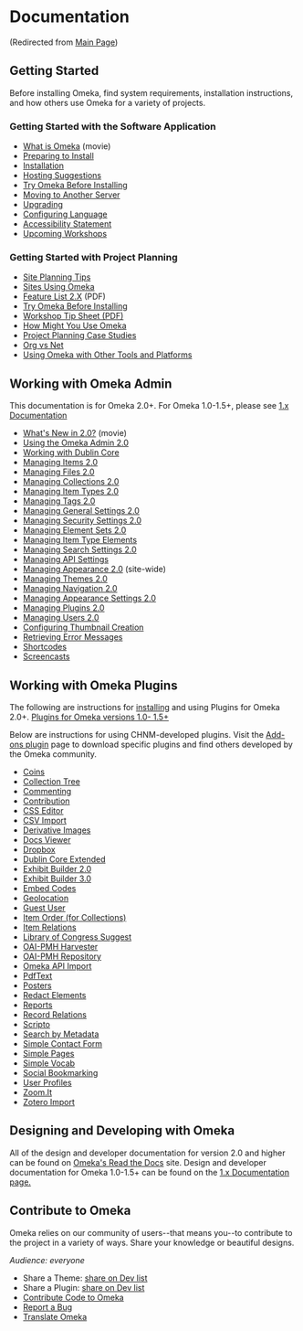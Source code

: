 

Documentation
=============
(Redirected from [Main
Page](http://omeka.org/c/index.php?title=Main_Page&redirect=no "Main Page"))

Getting Started 
-----------------------------------------------------------------------

Before installing Omeka, find system requirements, installation
instructions, and how others use Omeka for a variety of projects.

### <span id="Getting_Started_with_the_Software_Application" class="mw-headline"> Getting Started with the Software Application </span>



-   [What is Omeka](https://vimeo.com/55973380) (movie)
-   [Preparing to
    Install](http://omeka.org/codex/Preparing_to_Install "Preparing to Install")
-   [Installation](http://omeka.org/codex/Installation "Installation")
-   [Hosting
    Suggestions](http://omeka.org/codex/Hosting_Suggestions "Hosting Suggestions")
-   [Try Omeka Before
    Installing](http://omeka.org/codex/Try_Omeka_Before_Installing "Try Omeka Before Installing")
-   [Moving to Another
    Server](http://omeka.org/codex/Moving_to_Another_Server "Moving to Another Server")
-   [Upgrading](http://omeka.org/codex/Upgrading "Upgrading")
-   [Configuring
    Language](http://omeka.org/codex/Configuring_Language "Configuring Language")
-   [Accessibility
    Statement](http://omeka.org/codex/Accessibility_Statement "Accessibility Statement")
-   [Upcoming
    Workshops](http://omeka.org/codex/Upcoming_Workshops "Upcoming Workshops")



### Getting Started with Project Planning 



-   [Site Planning
    Tips](http://omeka.org/codex/Site_Planning_Tips "Site Planning Tips")
-   [Sites Using
    Omeka](http://omeka.org/codex/Sites_Using_Omeka "Sites Using Omeka")
-   [Feature List 2.X](../files/docs/featurelist_2-x.pdf) (PDF)
-   [Try Omeka Before
    Installing](http://omeka.org/codex/Try_Omeka_Before_Installing "Try Omeka Before Installing")
-   [Workshop Tip
    Sheet (PDF)](https://docs.google.com/file/d/0B20qFi2lJujUN0lpZ3laWkN6Mjg/)
-   [How Might You Use
    Omeka](http://omeka.org/codex/How_Might_You_Use_Omeka "How Might You Use Omeka")
-   [Project Planning Case
    Studies](http://omeka.org/codex/Project_Planning_Case_Studies "Project Planning Case Studies")
-   [Org vs Net](http://omeka.org/codex/Org_vs_Net "Org vs Net")
-   [Using Omeka with Other Tools and
    Platforms](http://omeka.org/codex/Using_Omeka_with_Other_Tools_and_Platforms "Using Omeka with Other Tools and Platforms")

 Working with Omeka Admin 
-----------------------------------------------------------------------------------------

This documentation is for Omeka 2.0+. For Omeka 1.0-1.5+, please see
[1.x
Documentation](http://omeka.org/codex/1.x_Documentation "1.x Documentation")



-   [What's New in 2.0?](http://vimeo.com/55973380) (movie)
-   [Using the Omeka Admin
    2.0](http://omeka.org/codex/Using_the_Omeka_Admin_2.0 "Using the Omeka Admin 2.0")
-   [Working with Dublin
    Core](http://omeka.org/codex/Working_with_Dublin_Core "Working with Dublin Core")
-   [Managing Items
    2.0](http://omeka.org/codex/Managing_Items_2.0 "Managing Items 2.0")
-   [Managing Files
    2.0](http://omeka.org/codex/Managing_Files_2.0 "Managing Files 2.0")
-   [Managing Collections
    2.0](http://omeka.org/codex/Managing_Collections_2.0 "Managing Collections 2.0")
-   [Managing Item Types
    2.0](http://omeka.org/codex/Managing_Item_Types_2.0 "Managing Item Types 2.0")
-   [Managing Tags
    2.0](http://omeka.org/codex/Managing_Tags_2.0 "Managing Tags 2.0")
-   [Managing General Settings
    2.0](http://omeka.org/codex/Managing_General_Settings_2.0 "Managing General Settings 2.0")
-   [Managing Security Settings
    2.0](http://omeka.org/codex/Managing_Security_Settings_2.0 "Managing Security Settings 2.0")
-   [Managing Element Sets
    2.0](http://omeka.org/codex/Managing_Element_Sets_2.0 "Managing Element Sets 2.0")
-   [Managing Item Type
    Elements](http://omeka.org/codex/Managing_Item_Type_Elements "Managing Item Type Elements")
-   [Managing Search Settings
    2.0](http://omeka.org/codex/Managing_Search_Settings_2.0 "Managing Search Settings 2.0")
-   [Managing API
    Settings](http://omeka.org/codex/Managing_API_Settings "Managing API Settings")
-   [Managing Appearance
    2.0](http://omeka.org/codex/Managing_Appearance_2.0 "Managing Appearance 2.0") (site-wide)
-   [Managing Themes
    2.0](http://omeka.org/codex/Managing_Themes_2.0 "Managing Themes 2.0")
-   [Managing Navigation
    2.0](http://omeka.org/codex/Managing_Navigation_2.0 "Managing Navigation 2.0")
-   [Managing Appearance Settings
    2.0](http://omeka.org/codex/Managing_Appearance_Settings_2.0 "Managing Appearance Settings 2.0")
-   [Managing Plugins
    2.0](http://omeka.org/codex/Managing_Plugins_2.0 "Managing Plugins 2.0")
-   [Managing Users
    2.0](http://omeka.org/codex/Managing_Users_2.0 "Managing Users 2.0")
-   [Configuring Thumbnail
    Creation](http://omeka.org/codex/Configuring_Thumbnail_Creation "Configuring Thumbnail Creation")
-   [Retrieving Error
    Messages](http://omeka.org/codex/Retrieving_Error_Messages "Retrieving Error Messages")
-   [Shortcodes](http://omeka.org/codex/Shortcodes "Shortcodes")
-   [Screencasts](http://omeka.org/codex/Screencasts "Screencasts")

Working with Omeka Plugins
---------------------------------------------------------------------------------------------

The following are instructions for
[installing](http://omeka.org/codex/Managing_Plugins_2.0) and using
Plugins for Omeka 2.0+. [Plugins for Omeka versions 1.0-
1.5+](Plugins.html "Plugins")

Below are instructions for using CHNM-developed plugins. Visit the
[Add-ons plugin](../plugins.html) page to download specific plugins and
find others developed by the Omeka community.



-   [Coins](http://omeka.org/codex/Plugins/Coins_2.0 "Plugins/Coins 2.0")
-   [Collection
    Tree](http://omeka.org/codex/Plugins/CollectionTree_2.0 "Plugins/CollectionTree 2.0")
-   [Commenting](http://omeka.org/codex/Plugins/Commenting_2.0 "Plugins/Commenting 2.0")
-   [Contribution](http://omeka.org/codex/Plugins/Contribution_2.0 "Plugins/Contribution 2.0")
-   [CSS
    Editor](http://omeka.org/codex/Plugins/CSS_Editor "Plugins/CSS Editor")
-   [CSV
    Import](http://omeka.org/codex/Plugins/CSV_Import_2.0 "Plugins/CSV Import 2.0")
-   [Derivative
    Images](http://omeka.org/codex/Plugins/DerivativeImages "Plugins/DerivativeImages")
-   [Docs
    Viewer](http://omeka.org/codex/Plugins/DocsViewer_2.0 "Plugins/DocsViewer 2.0")
-   [Dropbox](http://omeka.org/codex/Plugins/Dropbox_2.0 "Plugins/Dropbox 2.0")
-   [Dublin Core
    Extended](http://omeka.org/codex/Plugins/DublinCoreExtended_2.0 "Plugins/DublinCoreExtended 2.0")
-   [Exhibit Builder
    2.0](http://omeka.org/codex/Plugins/ExhibitBuilder_2.0 "Plugins/ExhibitBuilder 2.0")
-   [Exhibit Builder
    3.0](http://omeka.org/codex/Plugins/ExhibitBuilder_3.0 "Plugins/ExhibitBuilder 3.0")
-   [Embed
    Codes](http://omeka.org/codex/Plugins/EmbedCodes "Plugins/EmbedCodes")
-   [Geolocation](http://omeka.org/codex/Plugins/Geolocation_2.0 "Plugins/Geolocation 2.0")
-   [Guest
    User](http://omeka.org/codex/Plugins/GuestUser_2.0 "Plugins/GuestUser 2.0")
-   [Item Order
    (for Collections)](http://omeka.org/codex/Plugins/ItemOrder_2.0 "Plugins/ItemOrder 2.0")
-   [Item
    Relations](http://omeka.org/codex/Plugins/ItemRelations_2.0 "Plugins/ItemRelations 2.0")
-   [Library of Congress
    Suggest](http://omeka.org/codex/Plugins/Library_of_Congress_Suggest_2.0 "Plugins/Library of Congress Suggest 2.0")
-   [OAI-PMH
    Harvester](http://omeka.org/codex/Plugins/OaipmhHarvester_2.0 "Plugins/OaipmhHarvester 2.0")
-   [OAI-PMH
    Repository](http://omeka.org/codex/Plugins/OaiPmhRepository_2.0 "Plugins/OaiPmhRepository 2.0")
-   [Omeka API
    Import](http://omeka.org/codex/Plugins/Omeka_API_Import "Plugins/Omeka API Import")
-   [PdfText](http://omeka.org/codex/Plugins/PdfText "Plugins/PdfText")
-   [Posters](http://omeka.org/codex/Plugins/Posters "Plugins/Posters")
-   [Redact
    Elements](http://omeka.org/codex/Plugins/RedactElements "Plugins/RedactElements")
-   [Reports](http://omeka.org/codex/Plugins/Reports_2.0 "Plugins/Reports 2.0")
-   [Record
    Relations](http://omeka.org/codex/Plugins/RecordRelations_2.0 "Plugins/RecordRelations 2.0")
-   [Scripto](http://omeka.org/codex/Plugins/Scripto_2.0 "Plugins/Scripto 2.0")
-   [Search by
    Metadata](http://omeka.org/codex/Plugins/SearchByMetadata "Plugins/SearchByMetadata")
-   [Simple Contact
    Form](http://omeka.org/codex/Plugins/SimpleContactForm_2.0 "Plugins/SimpleContactForm 2.0")
-   [Simple
    Pages](http://omeka.org/codex/Plugins/SimplePages_2.0 "Plugins/SimplePages 2.0")
-   [Simple
    Vocab](http://omeka.org/codex/Plugins/SimpleVocab_2.0 "Plugins/SimpleVocab 2.0")
-   [Social
    Bookmarking](http://omeka.org/codex/Plugins/SocialBookmarking_2.0 "Plugins/SocialBookmarking 2.0")
-   [User
    Profiles](http://omeka.org/codex/Plugins/UserProfile_2.0 "Plugins/UserProfile 2.0")
-   [Zoom.It](http://omeka.org/codex/Plugins/ZoomIt_2.0 "Plugins/ZoomIt 2.0")
-   [Zotero
    Import](http://omeka.org/codex/Plugins/ZoteroImport_2.0 "Plugins/ZoteroImport 2.0")

Designing and Developing with Omeka
---------------------------------------------------------------------------------------------------------------

All of the design and developer documentation for version 2.0 and higher
can be found on [Omeka's Read the Docs](http://omeka.readthedocs.org)
site. Design and developer documentation for Omeka 1.0-1.5+ can be found
on the [1.x Documentation
page.](http://omeka.org/codex/1.x_Documentation#Designing_and_Developing_with_Omeka "1.x Documentation")

Contribute to Omeka
-------------------------------------------------------------------------------

Omeka relies on our community of users--that means you--to contribute to
the project in a variety of ways. Share your knowledge or beautiful
designs.

*Audience: everyone*



-   Share a Theme: [share on Dev
    list](http://groups.google.com/group/omeka-dev/)
-   Share a Plugin: [share on Dev
    list](http://groups.google.com/group/omeka-dev/)
-   [Contribute Code to
    Omeka](http://omeka.org/codex/Contribute_Code_to_Omeka "Contribute Code to Omeka")
-   [Report a Bug](http://omeka.org/codex/Report_a_Bug "Report a Bug")
-   [Translate
    Omeka](http://omeka.org/codex/Translate_Omeka "Translate Omeka")

